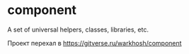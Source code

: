 # component
A set of universal helpers, classes, libraries, etc.

Проект перехал в https://gitverse.ru/warkhosh/component
